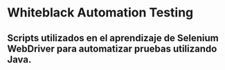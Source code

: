 # Whiteblack Automation Testing

## Scripts utilizados en el aprendizaje de Selenium WebDriver para automatizar pruebas utilizando Java.
